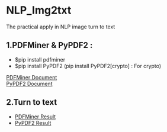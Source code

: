 # NLP_Img2txt
The practical apply in NLP image turn to text

## 1.PDFMiner & PyPDF2 : 
- $pip install pdfminer 
- $pip install PyPDF2 (pip install PyPDF2[crypto] : For crypto)

[PDFMiner Document](https://pdfminer-docs.readthedocs.io/programming.html#performing-layout-analysis) <br>
[PyPDF2 Document](https://ithelp.ithome.com.tw/articles/10221247)


## 2.Turn to text
- [PDFMiner Result](./data/Wizpresso/output/20221129CV.txt)
- [PyPDF2 Result](./data/Wizpresso/output/PyPDF2_20221129CV.txt)